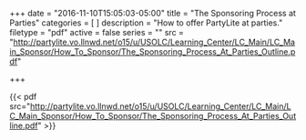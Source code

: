 +++
date = "2016-11-10T15:05:03-05:00"
title = "The Sponsoring Process at Parties"
categories = [
]
description = "How to offer PartyLite at parties."
filetype = "pdf"
active = false
series = ""
src = "http://partylite.vo.llnwd.net/o15/u/USOLC/Learning_Center/LC_Main/LC_Main_Sponsor/How_To_Sponsor/The_Sponsoring_Process_At_Parties_Outline.pdf"

+++

{{< pdf src="http://partylite.vo.llnwd.net/o15/u/USOLC/Learning_Center/LC_Main/LC_Main_Sponsor/How_To_Sponsor/The_Sponsoring_Process_At_Parties_Outline.pdf" >}}
